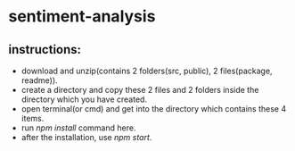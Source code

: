 # sentiment-analysis

## instructions:
- download and unzip(contains 2 folders(src, public), 2 files(package, readme)).
- create a directory and copy these 2 files and 2 folders inside the directory which you have created.
- open terminal(or cmd) and get into the directory which contains these 4 items.
- run *npm install* command here.
- after the installation, use *npm start*.
